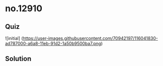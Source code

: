 # no.12910

## Quiz

![initial] (https://user-images.githubusercontent.com/70942197/116041830-ad787000-a6a8-11eb-91d2-1a50b9500ba7.png)

## Solution
